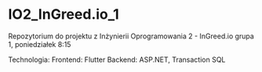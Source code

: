 # IO2_InGreed.io_1
Repozytorium do projektu z Inżynierii Oprogramowania 2 - InGreed.io grupa 1, poniedziałek 8:15

Technologia:
Frontend: Flutter
Backend: ASP.NET, Transaction SQL